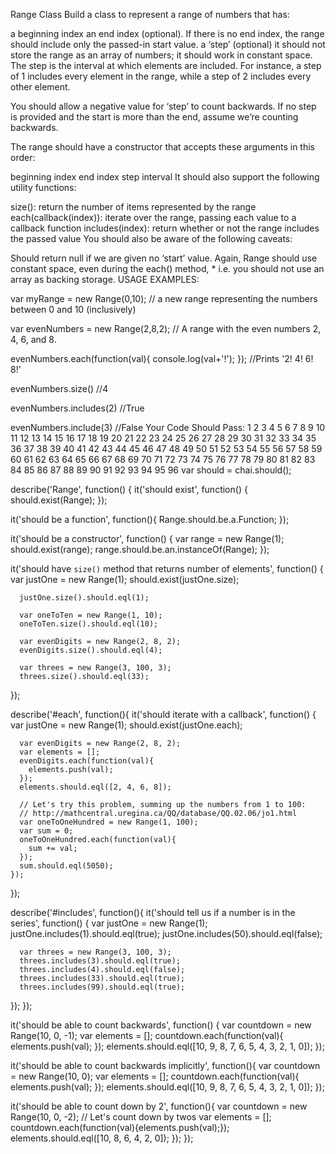 Range Class
Build a class to represent a range of numbers that has:

a beginning index
an end index (optional). If there is no end index, the range should include only the passed-in start value.
a ‘step’ (optional)
it should not store the range as an array of numbers; it should work in constant space.
The step is the interval at which elements are included. For instance, a step of 1 includes every element in the range, while a step of 2 includes every other element.

You should allow a negative value for ‘step’ to count backwards. If no step is provided and the start is more than the end, assume we’re counting backwards.

The range should have a constructor that accepts these arguments in this order:

beginning index
end index
step interval
It should also support the following utility functions:

size(): return the number of items represented by the range
each(callback(index)): iterate over the range, passing each value to a callback function
includes(index): return whether or not the range includes the passed value
You should also be aware of the following caveats:

Should return null if we are given no ‘start’ value.
Again, Range should use constant space, even during the each() method, * i.e. you should not use an array as backing storage.
USAGE EXAMPLES:

 var myRange = new Range(0,10); // a new range representing the numbers between 0 and 10 (inclusively)

 var evenNumbers = new Range(2,8,2); // A range with the even numbers 2, 4, 6, and 8.

 evenNumbers.each(function(val){ console.log(val+'!'); }); //Prints '2! 4! 6! 8!'

 evenNumbers.size() //4

 evenNumbers.includes(2) //True

 evenNumbers.include(3) //False
Your Code Should Pass:
1
2
3
4
5
6
7
8
9
10
11
12
13
14
15
16
17
18
19
20
21
22
23
24
25
26
27
28
29
30
31
32
33
34
35
36
37
38
39
40
41
42
43
44
45
46
47
48
49
50
51
52
53
54
55
56
57
58
59
60
61
62
63
64
65
66
67
68
69
70
71
72
73
74
75
76
77
78
79
80
81
82
83
84
85
86
87
88
89
90
91
92
93
94
95
96
var should = chai.should();

describe('Range', function() {
  it('should exist', function() {
    should.exist(Range);
  });

  it('should be a function', function(){
    Range.should.be.a.Function;
  });

  it('should be a constructor', function() {
    var range = new Range(1);
    should.exist(range);
    range.should.be.an.instanceOf(Range);
   });

  it('should have `size()` method that returns number of elements', function() {
      var justOne = new Range(1);
      should.exist(justOne.size);

      justOne.size().should.eql(1);

      var oneToTen = new Range(1, 10);
      oneToTen.size().should.eql(10);

      var evenDigits = new Range(2, 8, 2);
      evenDigits.size().should.eql(4);

      var threes = new Range(3, 100, 3);
      threes.size().should.eql(33);
  });

  describe('#each', function(){
    it('should iterate with a callback', function() {
      var justOne = new Range(1);
      should.exist(justOne.each);

      var evenDigits = new Range(2, 8, 2);
      var elements = [];
      evenDigits.each(function(val){
        elements.push(val);
      });
      elements.should.eql([2, 4, 6, 8]);

      // Let's try this problem, summing up the numbers from 1 to 100:
      // http://mathcentral.uregina.ca/QQ/database/QQ.02.06/jo1.html
      var oneToOneHundred = new Range(1, 100);
      var sum = 0;
      oneToOneHundred.each(function(val){
        sum += val;
      });
      sum.should.eql(5050);
    });
  });

  describe('#includes', function(){
   it('should tell us if a number is in the series', function() {
      var justOne = new Range(1);
      justOne.includes(1).should.eql(true);
      justOne.includes(50).should.eql(false);

      var threes = new Range(3, 100, 3);
      threes.includes(3).should.eql(true);
      threes.includes(4).should.eql(false);
      threes.includes(33).should.eql(true);
      threes.includes(99).should.eql(true);
   });
  });

  it('should be able to count backwards', function() {
    var countdown = new Range(10, 0, -1);
    var elements = [];
    countdown.each(function(val){
      elements.push(val);
    });
    elements.should.eql([10, 9, 8, 7, 6, 5, 4, 3, 2, 1, 0]);
  });

  it('should be able to count backwards implicitly', function(){
    var countdown = new Range(10, 0);
    var elements = [];
    countdown.each(function(val){
      elements.push(val);
    });
    elements.should.eql([10, 9, 8, 7, 6, 5, 4, 3, 2, 1, 0]);
  });

  it('should be able to count down by 2', function(){
    var countdown = new Range(10, 0, -2); // Let's count down by twos
    var elements = [];
    countdown.each(function(val){elements.push(val);});
    elements.should.eql([10, 8, 6, 4, 2, 0]);
  });
});
